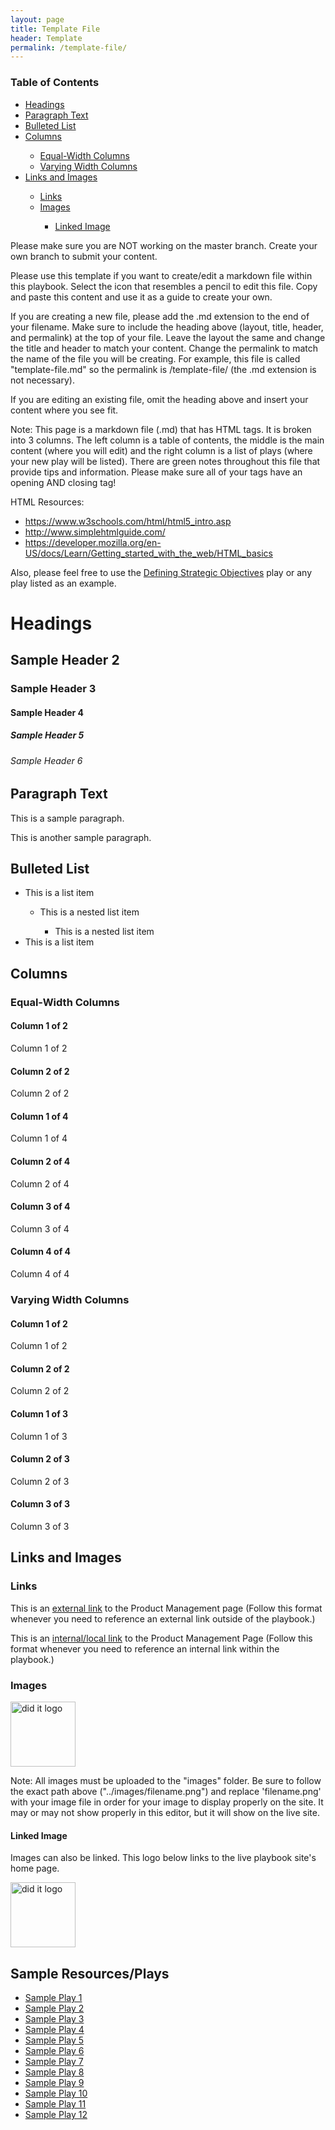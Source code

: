 ```yaml
---
layout: page
title: Template File
header: Template
permalink: /template-file/
---
```

<div class="row">
<!-- START OF LEFT COLUMN -->
 <div class="col-md-3">
    <div class="toc">
    <h3>Table of Contents</h3>
    <ul>
    <li><a href="#headings">Headings</a></li>
    <li><a href="#paragraph">Paragraph Text</a></li>
     <li><a href="#list">Bulleted List</a></li>
     <li><a href="#columns">Columns</a></li>
      <ul>
      <li><a href="#equalcolumns">Equal-Width Columns</a></li>
      <li><a href="#varyingcolumns">Varying Width Columns</a></li>
      </ul>
     <li><a href="#linksandimages">Links and Images</a></li>
     <ul>
     <li><a href="#links">Links</a></li>
     <li><a href="#images">Images</a></li>
     <ul>
     <li><a href="#linkedimage">Linked Image</a></li>
     </ul>
    </ul>
    </ul>
    </div> 
  </div>
  <!-- END OF LEFT COLUMN -->

  <!-- START OF MIDDLE COLUMN -->
  <!-- Edit the information BELOW this line to add your play -->
<div class="col-md-6">
    <p> Please make sure you are NOT working on the master branch. Create your own branch to submit your content.</p>
<p> Please use this template if you want to create/edit a markdown file within this playbook. Select the icon that resembles a pencil to edit this file. Copy and paste this content and use it as a guide to create your own.</p>
<p> If you are creating a new file, please add the .md extension to the end of your filename. Make sure to include the heading above (layout, title, header, and permalink) at the top of your file. Leave the layout the same and change the title and header to match your content. Change the permalink to match the name of the file you will be creating. For example, this file is called "template-file.md" so the permalink is /template-file/ (the .md extension is not necessary). </p>

<p>If you are editing an existing file, omit the heading above and insert your content where you see fit.</p>

<p>Note: This page is a markdown file (.md) that has HTML tags. It is broken into 3 columns. The left column is a table of contents, the middle is the main content (where you will edit) and the right column is a list of plays (where your new play will be listed). There are green notes throughout this file that provide tips and information.  Please make sure all of your tags have an opening AND closing tag! <!-- ex: <h1> </h1> -->
</p>

<p>HTML Resources:
<ul>
<li><a href="https://www.w3schools.com/html/html5_intro.asp">https://www.w3schools.com/html/html5_intro.asp</a></li>
<li><a href="http://www.simplehtmlguide.com/">http://www.simplehtmlguide.com/</a></li>
<li><a href="https://developer.mozilla.org/en-US/docs/Learn/Getting_started_with_the_web/HTML_basics">https://developer.mozilla.org/en-US/docs/Learn/Getting_started_with_the_web/HTML_basics</a></li>
</ul>
</p>

<p>Also, please feel free to use the <a href="{{ site.baseurl }}/strategic-objectives">Defining Strategic Objectives</a> play or any play listed as an example. </p>

<div class="dropdown-divider"></div>

<h1 class="headings" id="headings">Headings</h1>
<h2>Sample Header 2</h2>
<h3>Sample Header 3</h3>
<h4>Sample Header 4</h4>
<h5>Sample Header 5</h5>
<h6>Sample Header 6</h6>

<div class="dropdown-divider"></div>


<h2 class="paragraph" id="paragraph">Paragraph Text</h2>
<p>This is a sample paragraph.</p>
<p>This is another sample paragraph.</p>

<div class="dropdown-divider"></div>


<h2 class="list" id="list">Bulleted List</h2>
<ul>
  <li>This is a list item</li>
  <ul><li>This is a nested list item</li></ul>
  <ul><ul><li>This is a nested list item</li></ul></ul>
  <li>This is a list item</li>
</ul>

<div class="dropdown-divider"></div>
<h2 id="columns" class="columns">Columns</h2>
<h3 id="equalcolumns" class="equalcolumns">Equal-Width Columns</h3>
<div class="row"> 
<!-- Note: There are a total of 12 possible columns per row.
All column classes in a row should equal 12. This row has two columns with a width of 6. -->
<div class="col-md-6">
<h4>Column 1 of 2</h4>
<p>Column 1 of 2</p>
</div>
<div class="col-md-6">
<h4>Column 2 of 2</h4>
<p>Column 2 of 2</p>
</div>
</div>


<div class="row">
<div class="col-md-3">
<h4>Column 1 of 4</h4>
<p>Column 1 of 4</p>
</div>
<div class="col-md-3">
<h4>Column 2 of 4</h4>
<p>Column 2 of 4</p>
</div>
<div class="col-md-3">
<h4>Column 3 of 4</h4>
<p>Column 3 of 4</p>
</div>
<div class="col-md-3">
<h4>Column 4 of 4</h4>
<p>Column 4 of 4</p>
</div>
</div>

<h3 id="varyingcolumns" class="varyingcolumns">Varying Width Columns</h3>
<div class="row"> 
<!-- Note: There are a total of 12 possible columns per row.
All column classes in a row should equal 12. This row has two columns with a width of 6. -->
<div class="col-md-4">
<h4>Column 1 of 2</h4>
<p>Column 1 of 2</p>
</div>
<div class="col-md-8">
<h4>Column 2 of 2</h4>
<p>Column 2 of 2</p>
</div>
</div>

<div class="row">
<div class="col-md-3">
<h4>Column 1 of 3</h4>
<p>Column 1 of 3</p>
</div>
<div class="col-md-4">
<h4>Column 2 of 3</h4>
<p>Column 2 of 3</p>
</div>
<div class="col-md-5">
<h4>Column 3 of 3</h4>
<p>Column 3 of 3</p>
</div>
</div>


<div class="dropdown-divider"></div>

<div class="linksandimages" id="linksandimages">
<h2>Links and Images</h2>

<h3 class="links" id="links">Links</h3>
<p>This is an <a href="https://pages.git.uscis.dhs.gov/USCIS/didit_playbook/product-management/">external link</a> to the Product Management page (Follow this format whenever you need to reference an external link outside of the playbook.)
</p>

<p>This is an <a href="{{ site.baseurl }}/product-management">internal/local link</a> to the Product Management Page (Follow this format whenever you need to reference an internal link within the playbook.)
</p>

<h3 class="images" id="images">Images</h3>
<img src="../images/didit_logo.png" alt="did it logo" width="104"/>
<p>Note: All images must be uploaded to the "images" folder. Be sure to follow the exact path above ("../images/filename.png") and replace 'filename.png' with your image file in order for your image to display properly on the site. It may or may not show properly in this editor, but it will show on the live site.</p>

<h4 class="linkedimage" id="linkedimage">Linked Image</h4>
<p>Images can also be linked. This logo below links to the live playbook site's home page.</p>
<a href="https://pages.git.uscis.dhs.gov/USCIS/didit_playbook/">
<img src="../images/didit_logo.png" alt="did it logo" width="104"/>
</a>
</div>
</div>
<!-- Edit the information ABOVE this line to add your play -->
  <!-- END OF MIDDLE COLUMN -->

  <!-- START OF RIGHT COLUMN -->
<div class="col-md-3">
<div class="sideLinks">
    <h2>Sample Resources/Plays</h2>
    <ul>
    <li><a href="#">Sample Play 1</a></li>
     <li><a href="#">Sample Play 2</a></li>
     <li><a href="#">Sample Play 3</a></li>
     <li><a href="#">Sample Play 4</a></li>
     <li><a href="#">Sample Play 5</a></li>
     <li><a href="#">Sample Play 6</a></li>
     <li><a href="#">Sample Play 7</a></li>
     <li><a href="#">Sample Play 8</a></li>
     <li><a href="#">Sample Play 9</a></li>
     <li><a href="#">Sample Play 10</a></li>
     <li><a href="#">Sample Play 11</a></li>
     <li><a href="#">Sample Play 12</a></li>
    </ul>
    </div>
</div>
   <!-- END OF RIGHT COLUMN -->

</div>
